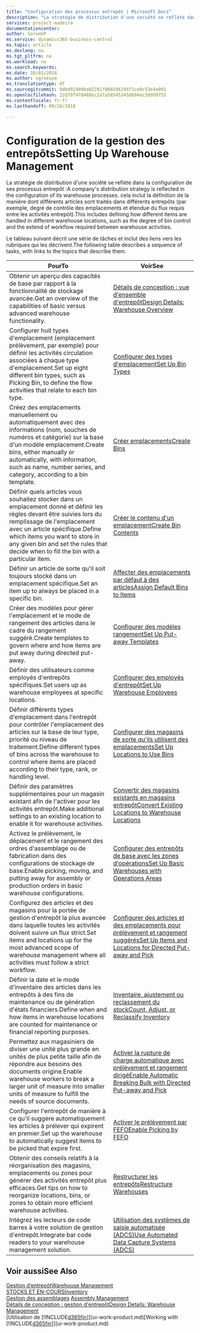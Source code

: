 ```yaml
---
title: "Configuration des processus entrepôt | Microsoft Docs"
description: "La stratégie de distribution d'une société se reflète dans la configuration de ses processus entrepôt : cela inclut la définition de la manière dont différents articles sont traités dans différents entrepôts (par exemple, degré de contrôle des emplacements et étendue du flux requis entre les activités entrepôt)."
services: project-madeira
documentationcenter: 
author: SorenGP
ms.service: dynamics365-business-central
ms.topic: article
ms.devlang: na
ms.tgt_pltfrm: na
ms.workload: na
ms.search.keywords: 
ms.date: 10/01/2018
ms.author: sgroespe
ms.translationtype: HT
ms.sourcegitcommit: 9dbd92409ba02281f008246194f3ce0c53e4e001
ms.openlocfilehash: 22d79f478486bc2a7a58545345d604ac3ddd9755
ms.contentlocale: fr-fr
ms.lasthandoff: 09/28/2018

---
```

# <a name="setting-up-warehouse-management"></a><span data-ttu-id="ae7d4-104">Configuration de la gestion des entrepôts</span><span class="sxs-lookup"><span data-stu-id="ae7d4-104">Setting Up Warehouse Management</span></span>
<span data-ttu-id="ae7d4-105">La stratégie de distribution d'une société se reflète dans la configuration de ses processus entrepôt :</span><span class="sxs-lookup"><span data-stu-id="ae7d4-105">A company's distribution strategy is reflected in the configuration of its warehouse processes.</span></span> <span data-ttu-id="ae7d4-106">cela inclut la définition de la manière dont différents articles sont traités dans différents entrepôts (par exemple, degré de contrôle des emplacements et étendue du flux requis entre les activités entrepôt).</span><span class="sxs-lookup"><span data-stu-id="ae7d4-106">This includes defining how different items are handled in different warehouse locations, such as the degree of bin control and the extend of workflow required between warehouse activities.</span></span>  

 <span data-ttu-id="ae7d4-107">Le tableau suivant décrit une série de tâches et inclut des liens vers les rubriques qui les décrivent.</span><span class="sxs-lookup"><span data-stu-id="ae7d4-107">The following table describes a sequence of tasks, with links to the topics that describe them.</span></span>   

|<span data-ttu-id="ae7d4-108">**Pour**</span><span class="sxs-lookup"><span data-stu-id="ae7d4-108">**To**</span></span>|<span data-ttu-id="ae7d4-109">**Voir**</span><span class="sxs-lookup"><span data-stu-id="ae7d4-109">**See**</span></span>|  
|------------|-------------|  
|<span data-ttu-id="ae7d4-110">Obtenir un aperçu des capacités de base par rapport à la fonctionnalité de stockage avancée.</span><span class="sxs-lookup"><span data-stu-id="ae7d4-110">Get an overview of the capabilities of basic versus advanced warehouse functionality.</span></span>|[<span data-ttu-id="ae7d4-111">Détails de conception : vue d'ensemble d'entrepôt</span><span class="sxs-lookup"><span data-stu-id="ae7d4-111">Design Details: Warehouse Overview</span></span>](design-details-warehouse-overview.md)|  
|<span data-ttu-id="ae7d4-112">Configurer huit types d'emplacement (emplacement prélèvement, par exemple) pour définir les activités circulation associées à chaque type d'emplacement.</span><span class="sxs-lookup"><span data-stu-id="ae7d4-112">Set up eight different bin types, such as Picking Bin, to define the flow activities that relate to each bin type.</span></span>|[<span data-ttu-id="ae7d4-113">Configurer des types d'emplacement</span><span class="sxs-lookup"><span data-stu-id="ae7d4-113">Set Up Bin Types</span></span>](warehouse-how-to-set-up-bin-types.md)|  
|<span data-ttu-id="ae7d4-114">Créez des emplacements manuellement ou automatiquement avec des informations (nom, souches de numéros et catégorie) sur la base d'un modèle emplacement.</span><span class="sxs-lookup"><span data-stu-id="ae7d4-114">Create bins, either manually or automatically, with information, such as name, number series, and category, according to a bin template.</span></span>|[<span data-ttu-id="ae7d4-115">Créer emplacements</span><span class="sxs-lookup"><span data-stu-id="ae7d4-115">Create Bins</span></span>](warehouse-how-to-create-individual-bins.md)|  
|<span data-ttu-id="ae7d4-116">Définir quels articles vous souhaitez stocker dans un emplacement donné et définir les règles devant être suivies lors du remplissage de l'emplacement avec un article spécifique.</span><span class="sxs-lookup"><span data-stu-id="ae7d4-116">Define which items you want to store in any given bin and set the rules that decide when to fill the bin with a particular item.</span></span>|[<span data-ttu-id="ae7d4-117">Créer le contenu d'un emplacement</span><span class="sxs-lookup"><span data-stu-id="ae7d4-117">Create Bin Contents</span></span>](warehouse-how-to-set-up-bin-contents.md)|  
|<span data-ttu-id="ae7d4-118">Définir un article de sorte qu'il soit toujours stocké dans un emplacement spécifique.</span><span class="sxs-lookup"><span data-stu-id="ae7d4-118">Set an item up to always be placed in a specific bin.</span></span>|[<span data-ttu-id="ae7d4-119">Affecter des emplacements par défaut à des articles</span><span class="sxs-lookup"><span data-stu-id="ae7d4-119">Assign Default Bins to Items</span></span>](warehouse-how-to-assign-default-bins-to-items.md)|
|<span data-ttu-id="ae7d4-120">Créer des modèles pour gérer l'emplacement et le mode de rangement des articles dans le cadre du rangement suggéré.</span><span class="sxs-lookup"><span data-stu-id="ae7d4-120">Create templates to govern where and how items are put away during directed put-away.</span></span>|[<span data-ttu-id="ae7d4-121">Configurer des modèles rangement</span><span class="sxs-lookup"><span data-stu-id="ae7d4-121">Set Up Put-away Templates</span></span>](warehouse-how-to-set-up-put-away-templates.md)|
|<span data-ttu-id="ae7d4-122">Définir des utilisateurs comme employés d'entrepôts spécifiques.</span><span class="sxs-lookup"><span data-stu-id="ae7d4-122">Set users up as warehouse employees at specific locations.</span></span>|[<span data-ttu-id="ae7d4-123">Configurer des employés d'entrepôt</span><span class="sxs-lookup"><span data-stu-id="ae7d4-123">Set Up Warehouse Employees</span></span>](warehouse-how-to-set-up-warehouse-employees.md)|
|<span data-ttu-id="ae7d4-124">Définir différents types d'emplacement dans l'entrepôt pour contrôler l'emplacement des articles sur la base de leur type, priorité ou niveau de traitement.</span><span class="sxs-lookup"><span data-stu-id="ae7d4-124">Define different types of bins across the warehouse to control where items are placed according to their type, rank, or handling level.</span></span>|[<span data-ttu-id="ae7d4-125">Configurer des magasins de sorte qu'ils utilisent des emplacements</span><span class="sxs-lookup"><span data-stu-id="ae7d4-125">Set Up Locations to Use Bins</span></span>](warehouse-how-to-set-up-locations-to-use-bins.md)|
|<span data-ttu-id="ae7d4-126">Définir des paramètres supplémentaires pour un magasin existant afin de l'activer pour les activités entrepôt.</span><span class="sxs-lookup"><span data-stu-id="ae7d4-126">Make additional settings to an existing location to enable it for warehouse activities.</span></span>|[<span data-ttu-id="ae7d4-127">Convertir des magasins existants en magasins entrepôt</span><span class="sxs-lookup"><span data-stu-id="ae7d4-127">Convert Existing Locations to Warehouse Locations</span></span>](warehouse-how-to-convert-existing-locations-to-warehouse-locations.md)|
|<span data-ttu-id="ae7d4-128">Activez le prélèvement, le déplacement et le rangement des ordres d'assemblage ou de fabrication dans des configurations de stockage de base.</span><span class="sxs-lookup"><span data-stu-id="ae7d4-128">Enable picking, moving, and putting away for assembly or production orders in basic warehouse configurations.</span></span>|[<span data-ttu-id="ae7d4-129">Configurer des entrepôts de base avec les zones d'opérations</span><span class="sxs-lookup"><span data-stu-id="ae7d4-129">Set Up Basic Warehouses with Operations Areas</span></span>](warehouse-how-to-set-up-basic-warehouses-with-operations-areas.md)|  
|<span data-ttu-id="ae7d4-130">Configurez des articles et des magasins pour la portée de gestion d'entrepôt la plus avancée dans laquelle toutes les activités doivent suivre un flux strict.</span><span class="sxs-lookup"><span data-stu-id="ae7d4-130">Set items and locations up for the most advanced scope of warehouse management where all activities must follow a strict workflow.</span></span>|[<span data-ttu-id="ae7d4-131">Configurer des articles et des emplacements pour prélèvement et rangement suggérés</span><span class="sxs-lookup"><span data-stu-id="ae7d4-131">Set Up Items and Locations for Directed Put-away and Pick</span></span>](warehouse-how-to-set-up-items-for-directed-put-away-and-pick.md)|  
|<span data-ttu-id="ae7d4-132">Définir la date et le mode d'inventaire des articles dans les entrepôts à des fins de maintenance ou de génération d'états financiers.</span><span class="sxs-lookup"><span data-stu-id="ae7d4-132">Define when and how items in warehouse locations are counted for maintenance or financial reporting purposes.</span></span>|[<span data-ttu-id="ae7d4-133">Inventaire, ajustement ou reclassement du stock</span><span class="sxs-lookup"><span data-stu-id="ae7d4-133">Count, Adjust, or Reclassify Inventory</span></span>](inventory-how-count-adjust-reclassify.md)|
|<span data-ttu-id="ae7d4-134">Permettez aux magasiniers de diviser une unité plus grande en unités de plus petite taille afin de répondre aux besoins des documents origine.</span><span class="sxs-lookup"><span data-stu-id="ae7d4-134">Enable warehouse workers to break a larger unit of measure into smaller units of measure to fulfill the needs of source documents.</span></span>|[<span data-ttu-id="ae7d4-135">Activer la rupture de charge automatique avec prélèvement et rangement dirigé</span><span class="sxs-lookup"><span data-stu-id="ae7d4-135">Enable Automatic Breaking Bulk with Directed Put-away and Pick</span></span>](warehouse-enable-automatic-breaking-bulk-with-directed-put-away-and-pick.md)|  
|<span data-ttu-id="ae7d4-136">Configurer l'entrepôt de manière à ce qu'il suggère automatiquement les articles à prélever qui expirent en premier.</span><span class="sxs-lookup"><span data-stu-id="ae7d4-136">Set up the warehouse to automatically suggest items to be picked that expire first.</span></span>|[<span data-ttu-id="ae7d4-137">Activer le prélèvement par FEFO</span><span class="sxs-lookup"><span data-stu-id="ae7d4-137">Enable Picking by FEFO</span></span>](warehouse-picking-by-fefo.md)|
|<span data-ttu-id="ae7d4-138">Obtenir des conseils relatifs à la réorganisation des magasins, emplacements ou zones pour générer des activités entrepôt plus efficaces.</span><span class="sxs-lookup"><span data-stu-id="ae7d4-138">Get tips on how to reorganize locations, bins, or zones to obtain more efficient warehouse activities.</span></span>|[<span data-ttu-id="ae7d4-139">Restructurer les entrepôts</span><span class="sxs-lookup"><span data-stu-id="ae7d4-139">Restructure Warehouses</span></span>](warehouse-how-to-restructure-warehouses.md)|
|<span data-ttu-id="ae7d4-140">Intégrez les lecteurs de code barres à votre solution de gestion d'entrepôt.</span><span class="sxs-lookup"><span data-stu-id="ae7d4-140">Integrate bar code readers to your warehouse management solution.</span></span>|[<span data-ttu-id="ae7d4-141">Utilisation des systèmes de saisie automatisée (ADCS)</span><span class="sxs-lookup"><span data-stu-id="ae7d4-141">Use Automated Data Capture Systems (ADCS)</span></span>](warehouse-use-automated-data-capture-systems-adcs.md)|

## <a name="see-also"></a><span data-ttu-id="ae7d4-142">Voir aussi</span><span class="sxs-lookup"><span data-stu-id="ae7d4-142">See Also</span></span>  
[<span data-ttu-id="ae7d4-143">Gestion d’entrepôt</span><span class="sxs-lookup"><span data-stu-id="ae7d4-143">Warehouse Management</span></span>](warehouse-manage-warehouse.md)  
[<span data-ttu-id="ae7d4-144">STOCKS ET EN-COURS</span><span class="sxs-lookup"><span data-stu-id="ae7d4-144">Inventory</span></span>](inventory-manage-inventory.md)  
<span data-ttu-id="ae7d4-145">[Gestion des assemblages](assembly-assemble-items.md)  </span><span class="sxs-lookup"><span data-stu-id="ae7d4-145">[Assembly Management](assembly-assemble-items.md)  </span></span>  
[<span data-ttu-id="ae7d4-146">Détails de conception : gestion d'entrepôt</span><span class="sxs-lookup"><span data-stu-id="ae7d4-146">Design Details: Warehouse Management</span></span>](design-details-warehouse-management.md)  
<span data-ttu-id="ae7d4-147">[Utilisation de [!INCLUDE[d365fin](includes/d365fin_md.md)]](ui-work-product.md)</span><span class="sxs-lookup"><span data-stu-id="ae7d4-147">[Working with [!INCLUDE[d365fin](includes/d365fin_md.md)]](ui-work-product.md)</span></span>


